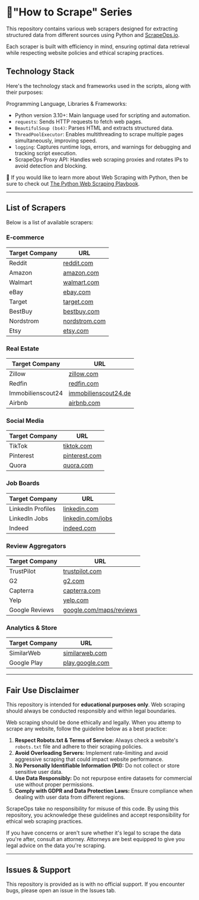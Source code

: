 # 🚀"How to Scrape" Series
This repository contains various web scrapers designed for extracting structured data from different sources using Python and [ScrapeOps.io](https://scrapeops.io/).

Each scraper is built with efficiency in mind, ensuring optimal data retrieval while respecting website policies and ethical scraping practices.


## Technology Stack
Here's the technology stack and frameworks used in the scripts, along with their purposes:

Programming Language, Libraries & Frameworks:
- Python version 3.10+: Main language used for scripting and automation.
- `requests`: Sends HTTP requests to fetch web pages.
- `BeautifulSoup (bs4)`: Parses HTML and extracts structured data.
- `ThreadPoolExecutor`: Enables multithreading to scrape multiple pages simultaneously, improving speed.
- `logging`: Captures runtime logs, errors, and warnings for debugging and tracking script execution.
- ScrapeOps Proxy API: Handles web scraping proxies and rotates IPs to avoid detection and blocking.


📖 If you would like to learn more about Web Scraping with Python, then be sure to check out [The Python Web Scraping Playbook](https://scrapeops.io/python-web-scraping-playbook/).

---

## List of Scrapers
Below is a list of available scrapers:


### E-commerce

| **Target Company**    | **URL**                        |
|-----------------------|--------------------------------|
| Reddit                | [reddit.com](https://www.reddit.com/)        |
| Amazon                | [amazon.com](https://www.amazon.com/)        |
| Walmart               | [walmart.com](https://www.walmart.com/)       |
| eBay                  | [ebay.com](https://www.ebay.com/)         |
| Target                | [target.com](https://www.target.com/)       |
| BestBuy               | [bestbuy.com](https://www.bestbuy.com/)      |
| Nordstrom             | [nordstrom.com](https://www.nordstrom.com/)    |
| Etsy                  | [etsy.com](https://www.etsy.com/)         |

### Real Estate


| **Target Company**    | **URL**                        |
|-----------------------|--------------------------------|
| Zillow                | [zillow.com](https://www.zillow.com/)       |
| Redfin                | [redfin.com](https://www.redfin.com/)       |
| Immobilienscout24     | [immobilienscout24.de](https://www.immobilienscout24.de/) |
| Airbnb                | [airbnb.com](https://www.airbnb.com/)       |

### Social Media


| **Target Company**    | **URL**                        |
|-----------------------|--------------------------------|
| TikTok                | [tiktok.com](https://www.tiktok.com/)       |
| Pinterest             | [pinterest.com](https://www.pinterest.com/)    |
| Quora                 | [quora.com](https://www.quora.com/)        |


### Job Boards


| **Target Company**    | **URL**                        |
|-----------------------|--------------------------------|
| LinkedIn Profiles     | [linkedin.com](https://www.linkedin.com/)     |
| LinkedIn Jobs         | [linkedin.com/jobs](https://www.linkedin.com/jobs/)|
| Indeed                | [indeed.com](https://www.indeed.com/)       |



### Review Aggregators

| **Target Company**    | **URL**                        |
|-----------------------|--------------------------------|
| TrustPilot            | [trustpilot.com](https://www.trustpilot.com/)   |
| G2                    | [g2.com](https://www.g2.com/)           |
| Capterra              | [capterra.com](https://www.capterra.com/)     |
| Yelp                  | [yelp.com](https://www.yelp.com/)         |
| Google Reviews        | [google.com/maps/reviews](https://www.google.com/maps/reviews/) |



### Analytics & Store

| **Target Company**    | **URL**                        |
|-----------------------|--------------------------------|
| SimilarWeb            | [similarweb.com](https://www.similarweb.com/)   |
| Google Play           | [play.google.com](https://play.google.com/)      |


---

## Fair Use Disclaimer
This repository is intended for **educational purposes only**. Web scraping should always be conducted responsibly and within legal boundaries.

Web scraping should be done ethically and legally. When you attemp to scrape any website, follow the guideline below as a best practice: 

1. **Respect Robots.txt & Terms of Service:** Always check a website's `robots.txt` file and adhere to their scraping policies.
2. **Avoid Overloading Servers:** Implement rate-limiting and avoid aggressive scraping that could impact website performance.
3. **No Personally Identifiable Information (PII):** Do not collect or store sensitive user data.
4. **Use Data Responsibly:** Do not repurpose entire datasets for commercial use without proper permissions.
5. **Comply with GDPR and Data Protection Laws:** Ensure compliance when dealing with user data from different regions.

ScrapeOps take no responsibility for misuse of this code. By using this repository, you acknowledge these guidelines and accept responsibility for ethical web scraping practices.

If you have concerns or aren't sure whether it's legal to scrape the data you're after, consult an attorney. Attorneys are best equipped to give you legal advice on the data you're scraping.


---

## Issues & Support
This repository is provided as is with no official support. If you encounter bugs, please open an issue in the Issues tab.


